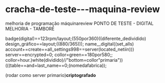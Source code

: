 # cracha-de-teste---maquina-review
melhoria de programação máquinareview
PONTO DE TESTE - DIGITAL MELHORIA - TAMBORÉ

badge(digital)==123rpm/layout;(550por360)((diferente_dedividido)
design_gráfico==layout;((880/365)));
name__digital((set_alls)
account+=create==all_settings998==server(located_netiin)))
server==encrypted=0;
collor=green==180por580;;
collor=hour.)white(dividido)//"bottom=collor"primaria"))
(((table==and=last_name==0;(nomedafabrica));

(rodar como server primario)**criptografado**
